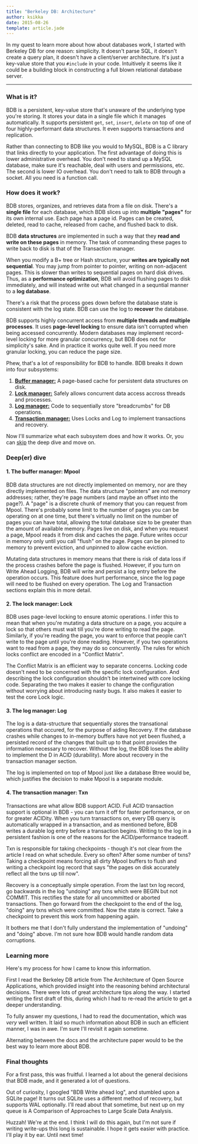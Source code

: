```yaml
---
title: "Berkeley DB: Architecture"
author: ksikka
date: 2015-08-26
template: article.jade
---
```


In my quest to learn more about how about databases work,
I started with Berkeley DB for one reason: simplicity.
It doesn't parse SQL, it doesn't create a query plan, it doesn't have a client/server architecture.
It's just a key-value store that you `#include` in your code.
Intuitively it seems like it could be a building block
in constructing a full blown relational database server.

---

### What is it?

BDB is a persistent, key-value store that's unaware of the underlying type you're storing.
It stores your data in a single file which it manages automatically.
It supports persistent `get`, `set`, `insert`, `delete`
on top of one of four highly-performant data structures.
It even supports transactions and replication.

Rather than connecting to BDB like you would to MySQL,
BDB is a C library that links directly to your application.
The first advantage of doing this is lower administrative overhead.
You don't need to stand up a MySQL database, make sure it's reachable,
deal with users and permissions, etc.
The second is lower IO overhead. You don't need to talk
to BDB through a socket. All you need is a function call.

### How does it work?

BDB stores, organizes, and retrieves data from a file on disk.
There's a **single file** for each database, which BDB
slices up into **multiple "pages"** for its own internal use.
Each page has a page id. Pages can be created, deleted,
read to cache, released from cache, and flushed back to disk.

BDB **data structures** are implemented in such a way that
they **read and write on these pages** in memory. The
task of commanding these pages to write back to disk is
that of the Transaction manager.

When you modify a B+ tree or Hash structure,
your **writes are typically not sequential**. You
may jump from pointer to pointer, writing on non-adjacent pages.
This is slower than writes to sequential pages on
hard disk drives. Thus, as a **performance optimization**,
BDB will avoid flushing pages to disk immediately,
and will instead write out what changed in a sequntial manner to
a **log database**.

There's a risk that the process goes down before the
database state is consistent with the log state.
BDB can use the log to **recover** the database.

BDB supports highly concurrent access from **multiple threads
and multiple processes**. It uses **page-level locking**
to ensure data isn't corrupted when being accessed concurrently.
Modern databases may implement record-level locking
for more granular concurrency, but BDB does not for simplicity's sake.
And in practice it works quite well. If you need more granular locking,
you can reduce the page size.

Phew, that's a lot of responsibility for BDB to handle.
BDB breaks it down into four subsystems:

1. **[Buffer manager:](#1-the-buffer-manager-mpool)** A page-based cache for persistent data structures on disk.
2. **[Lock manager:](#2-the-lock-manager-lock)** Safely allows concurrent data access accross threads and processes.
3. **[Log manager:](#3-the-log-manager-log)** Code to sequentially store "breadcrumbs" for DB operations.
4. **[Transaction manager:](#4-the-transaction-manager-txn)** Uses Locks and Log to implement transactions and recovery.

Now I'll summarize what each subsystem does and how it works.
Or, you can [skip](#learning-more) the deep dive and move on.

### Deep(er) dive

#### 1. The buffer manager: Mpool

BDB data structures are not directly implemented on memory,
nor are they directly implemented on files. The data structure "pointers"
are not memory addresses; rather, they're page numbers (and maybe an offset into the page?).
A "page" is a discrete chunk of memory that you can request from Mpool.
There's probably some limit to the number of pages you can be operating on at one time,
but there's virtually no limit on the number of pages you can have total,
allowing the total database size to be greater than the amount of available memory.
Pages live on disk, and when you request a page, Mpool reads it from disk
and caches the page. Future writes occur in memory only until you call "flush" on the page.
Pages can be pinned to memory to prevent eviction, and unpinned to allow cache eviction.

Mutating data structures in memory means that there is risk of data loss
if the process crashes before the page is flushed.
However, if you turn on Write Ahead Logging, BDB will write and persist
a log entry before the operation occurs.
This feature does hurt performance, since the log page will need to be flushed on every operation.
The Log and Transaction sections explain this in more detail.

#### 2. The lock manager: Lock

BDB uses page-level locking to ensure atomic operations. I infer this to mean
that when you're mutating a data structure on a page, you acquire a lock so that
others must wait till you're done writing to read the page. Similarly, if you're reading
the page, you want to enforce that people can't write to the page until you're done reading.
However, if you two operations want to read from a page, they may do so concurrently.
The rules for which locks conflict are encoded in a "Conflict Matrix".

The Conflict Matrix is an efficient way to separate concerns.
Locking code doesn't need to be concerned with the specific lock configuration.
And describing the lock configuration shouldn't be intertwined with core locking code.
Separating the two makes it easier to change the configuration without worrying
about introducing nasty bugs. It also makes it easier to test the core Lock logic.

#### 3. The log manager: Log

The log is a data-structure that sequentially stores the transational operations
that occured, for the purpose of aiding Recovery. If the database crashes
while changes to in-memory buffers have not yet been flushed,
a persisted record of the changes that built up to that point
provides the information necessary to recover. Without the log,
the BDB loses the ability to implement the D in ACID (durability).
More about recovery in the transaction manager section.

The log is implemented on top of Mpool just like a database Btree would be,
which justifies the decision to make Mpool is a separate module.

#### 4. The transaction manager: Txn

Transactions are what allow BDB support ACID. Full ACID transaction
support is optional in BDB - you can turn it off for faster performance,
or on for greater ACIDity. When you turn transactions on, every DB query
is automatically wrapped in a transaction, and as mentioned before,
BDB writes a durable log entry before a transaction begins.
Writing to the log in a persistent fashion is one of the reasons
for the ACID/performance tradeoff.

Txn is responsible for taking checkpoints - though it's not clear
from the article I read on what schedule. Every so often? After some number
of txns? Taking a checkpoint means forcing all dirty Mpool buffers
to flush and writing a checkpoint log record that says
"the pages on disk accurately reflect all the txns up till now".

Recovery is a conceptually simple operation. From the last txn log record,
go backwards in the log "undoing" any txns which were BEGIN but not COMMIT.
This rectifies the state for all uncommitted or aborted transactions.
Then go forward from the checkpoint to the end of the log, "doing" any txns
which were committed. Now the state is correct. Take a checkpoint
to prevent this work from happening again.

It bothers me that I don't fully understand the implementation of "undoing"
and "doing" above. I'm not sure how BDB would handle random data corruptions.

### Learning more

Here's my process for how I came to know this information.

First I read the Berkeley DB article from The Architecture of Open Source Applications,
which provided insight into the reasoning behind architectural decisions.
There were lots of great architecture tips along the way. I started writing
the first draft of this, during which I had to re-read
the article to get a deeper understanding.

To fully answer my questions, I had to read the documentation,
which was *very* well written. It laid so much information
about BDB in such an efficient manner, I was in awe.
I'm sure I'll revisit it again sometime.

Alternating between the docs and the architecture paper
would to be the best way to learn more about BDB.

### Final thoughts

For a first pass, this was fruitful. I learned a lot about the general
decisions that BDB made, and it generated a lot of questions.

Out of curiosity, I googled "BDB Write ahead log", and stumbled upon
a SQLite page! It turns out SQLite uses a different method of
recovery, but supports WAL optionally. I'll read about that sometime,
but next up on my queue is A Comparison of Approaches to Large Scale Data Analysis.

Huzzah! We're at the end. I think I will do this again, but
I'm not sure if writing write-ups this long is sustainable.
I hope it gets easier with practice. I'll play it by ear. Until next time!
